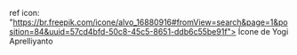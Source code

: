 ref icon: "https://br.freepik.com/icone/alvo_16880916#fromView=search&page=1&position=84&uuid=57cd4bfd-50c8-45c5-8651-ddb6c55be91f"> Ícone de Yogi Aprelliyanto
